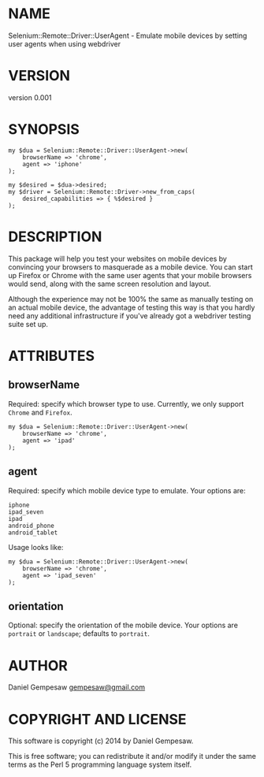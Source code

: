 # NAME

Selenium::Remote::Driver::UserAgent - Emulate mobile devices by setting user agents when using webdriver

# VERSION

version 0.001

# SYNOPSIS

    my $dua = Selenium::Remote::Driver::UserAgent->new(
        browserName => 'chrome',
        agent => 'iphone'
    );

    my $desired = $dua->desired;
    my $driver = Selenium::Remote::Driver->new_from_caps(
        desired_capabilities => { %$desired }
    );

# DESCRIPTION

This package will help you test your websites on mobile devices by
convincing your browsers to masquerade as a mobile device. You can
start up Firefox or Chrome with the same user agents that your mobile
browsers would send, along with the same screen resolution and layout.

Although the experience may not be 100% the same as manually testing
on an actual mobile device, the advantage of testing this way is that
you hardly need any additional infrastructure if you've already got a
webdriver testing suite set up.

# ATTRIBUTES

## browserName

Required: specify which browser type to use. Currently, we only
support `Chrome` and `Firefox`.

    my $dua = Selenium::Remote::Driver::UserAgent->new(
        browserName => 'chrome',
        agent => 'ipad'
    );

## agent

Required: specify which mobile device type to emulate. Your options
are:

    iphone
    ipad_seven
    ipad
    android_phone
    android_tablet

Usage looks like:

    my $dua = Selenium::Remote::Driver::UserAgent->new(
        browserName => 'chrome',
        agent => 'ipad_seven'
    );

## orientation

Optional: specify the orientation of the mobile device. Your options
are `portrait` or `landscape`; defaults to `portrait`.

# AUTHOR

Daniel Gempesaw <gempesaw@gmail.com>

# COPYRIGHT AND LICENSE

This software is copyright (c) 2014 by Daniel Gempesaw.

This is free software; you can redistribute it and/or modify it under
the same terms as the Perl 5 programming language system itself.
